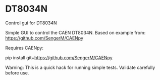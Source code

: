 # DT8034N
Control gui for DT8034N

Simple GUI to control the CAEN DT8034N.  Based on example from: https://github.com/SengerM/CAENpy

Requires CAENpy:

pip install git+https://github.com/SengerM/CAENpy

Warning: This is a quick hack for running simple tests.  Validate carefully before use.
